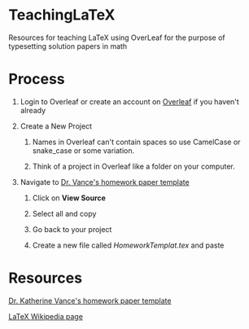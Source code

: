 # TeachingLaTeX
Resources for teaching LaTeX using OverLeaf for the purpose of typesetting solution papers in math

# Process

1. Login to Overleaf or create an account on [Overleaf](https://www.overleaf.com) if you haven't already

2. Create a New Project  
   1. Names in Overleaf can't contain spaces so use CamelCase or snake_case or some variation.
   
   2. Think of a project in Overleaf like a folder on your computer.
   
1. Navigate to [Dr. Vance's homework paper template](https://www.overleaf.com/articles/homework-template/xmygvfgdnpmy#.W4RM2v5KjfY) 

   1. Click on **View Source**
   
   1. Select all and copy
   
   1. Go back to your project
   
   1. Create a new file called *HomeworkTemplat.tex* and paste

# Resources

[Dr. Katherine Vance's homework paper template](https://www.overleaf.com/articles/homework-template/xmygvfgdnpmy#.W4RM2v5KjfY)

[LaTeX Wikipedia page](https://en.wikipedia.org/wiki/LaTeX)
